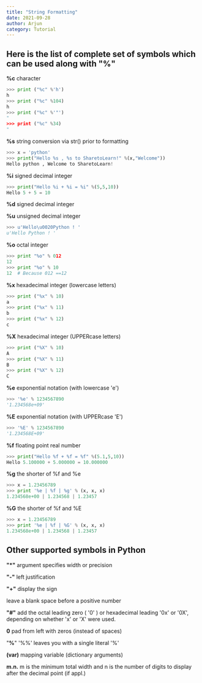 ```yaml
---
title: "String Formatting"
date: 2021-09-28
author: Arjun
category: Tutorial
---
```


<h2>Here is the list of complete set of symbols which can be used along with "%"</h2>

**%c** character
```python
>>> print ("%c" %'h')
h
>>> print ("%c" %104)
h
>>> print ("%c" %'"')
"
>>> print ("%c" %34)
"
```

**%s**	string conversion via str() prior to formatting
```python
>>> x = 'python'
>>> print("Hello %s , %s to SharetoLearn!" %(x,"Welcome"))
Hello python , Welcome to SharetoLearn!
```

**%i**	signed decimal integer
```python
>>> print("Hello %i + %i = %i" %(5,5,10))
Hello 5 + 5 = 10
```

**%d**	signed decimal integer

**%u**	unsigned decimal integer
```python
>>> u'Hello\u0020Python ! '
u'Hello Python ! '
```

**%o**	octal integer
```python
>>> print "%o" % 012
12
>>> print "%o" % 10
12  # Because 012 ==12
```

**%x**	hexadecimal integer (lowercase letters)
```python
>>> print ("%x" % 10)
a
>>> print ("%x" % 11)
b
>>> print ("%x" % 12)
c
```

**%X**	hexadecimal integer (UPPERcase letters)
```python
>>> print ("%X" % 10)
A
>>> print ("%X" % 11)
B
>>> print ("%X" % 12)
C
```

**%e**	exponential notation (with lowercase 'e')
```python
>>> '%e' % 1234567890
'1.234568e+09'
```

**%E**	exponential notation (with UPPERcase 'E')
```python
>>> '%E' % 1234567890
'1.234568E+09'
```

**%f**	floating point real number
```python
>>> print("Hello %f + %f = %f" %(5.1,5,10))
Hello 5.100000 + 5.000000 = 10.000000
```

**%g**	the shorter of %f and %e
```python
>>> x = 1.23456789
>>> print '%e | %f | %g' % (x, x, x)
1.234568e+00 | 1.234568 | 1.23457
```

**%G**	the shorter of %f and %E
```python
>>> x = 1.23456789
>>> print '%e | %f | %G' % (x, x, x)
1.234568e+00 | 1.234568 | 1.23457
```

<h2>Other supported symbols in Python</h2>

**"*"**	argument specifies width or precision
	
**"-"**	 left justification

**"+"**	display the sign

<sp>	leave a blank space before a positive number
  
**"#"**	add the octal leading zero ( '0' ) or hexadecimal leading '0x' or '0X', depending on whether 'x' or 'X' were used.
  
**0**	pad from left with zeros (instead of spaces)
  
"**%**"	'%%' leaves you with a single literal '%'
  
**(var)**	mapping variable (dictionary arguments)
  
**m.n.**	m is the minimum total width and n is the number of digits to display after the decimal point (if appl.)
  
